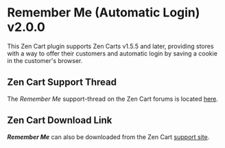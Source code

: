 # Remember Me (Automatic Login) v2.0.0

This Zen Cart plugin supports Zen Carts v1.5.5 and later, providing stores with a way to offer their customers and automatic login by saving a cookie in the customer's browser.

## Zen Cart Support Thread

The *Remember Me* support-thread on the Zen Cart forums is located [here](https://www.zen-cart.com/showthread.php?57982-Is-a-Permanent-Login-(Auto-Login)-Possible).

## Zen Cart Download Link

***Remember Me*** can also be downloaded from the Zen Cart [support site](https://www.zen-cart.com/downloads.php?do=file&id=332).
